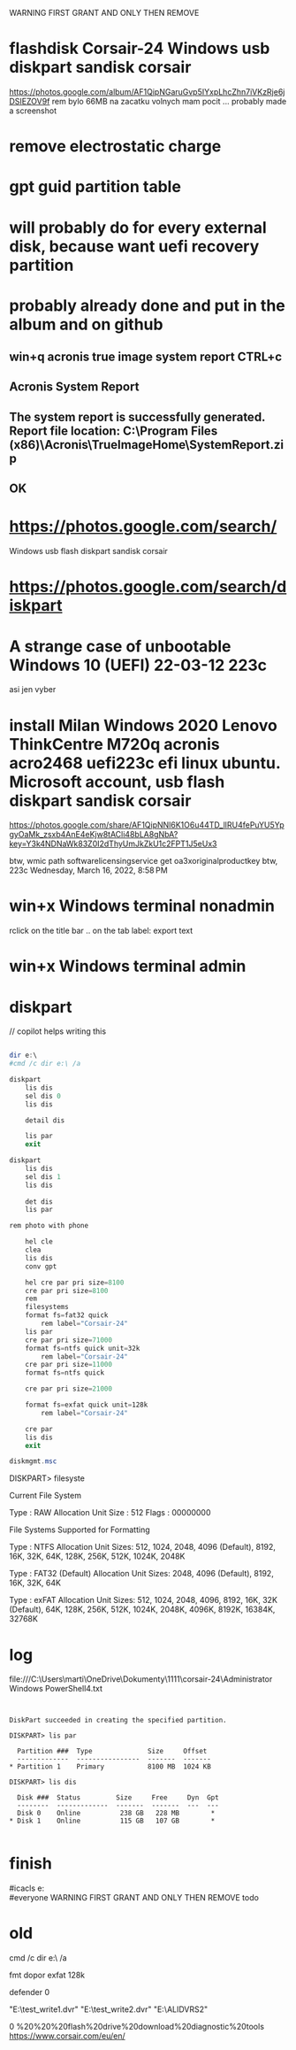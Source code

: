 

WARNING FIRST GRANT AND ONLY THEN REMOVE


# flashdisk Corsair-24 Windows usb diskpart sandisk corsair 
https://photos.google.com/album/AF1QipNGaruGvp5IYxpLhcZhn7iVKzRje6jDSIEZOV9f
rem  bylo 66MB na zacatku volnych mam pocit ... probably made a screenshot

# remove electrostatic charge

# gpt guid partition table

# will probably do for every external disk, because want uefi recovery partition




# probably already done and put in the album and on github
win+q
acronis true image system report 
CTRL+c
---------------------------
Acronis System Report
---------------------------
The system report is successfully generated.
Report file location: C:\Program Files (x86)\Acronis\TrueImageHome\SystemReport.zip
---------------------------
OK   
---------------------------




# https://photos.google.com/search/
Windows usb flash diskpart sandisk corsair

# https://photos.google.com/search/diskpart



# A strange case of unbootable Windows 10 (UEFI) 22-03-12 223c
asi jen vyber


# install Milan Windows 2020 Lenovo ThinkCentre M720q  acronis acro2468 uefi223c efi linux ubuntu. Microsoft account, usb flash diskpart sandisk corsair​
https://photos.google.com/share/AF1QipNNl6K1O6u44TD_llRU4fePuYU5YpgyOaMk_zsxb4AnE4eKjw8tACli48bLA8gNbA?key=Y3k4NDNaWk83Z0I2dThyUmJkZkU1c2FPT1J5eUx3

btw,
wmic path softwarelicensingservice get oa3xoriginalproductkey
btw, 223c
Wednesday, March 16, 2022, 8:58 PM


# win+x Windows terminal nonadmin
rclick on the title bar .. on the tab label: export text


# win+x Windows terminal admin


# diskpart

// copilot helps writing this

```PowerShell

dir e:\ 
#cmd /c dir e:\ /a

diskpart
	lis dis
	sel dis 0
	lis dis

	detail dis

	lis par
	exit

diskpart
	lis dis
	sel dis 1
	lis dis
	
	det dis
	lis par

rem photo with phone

	hel cle
	clea
	lis dis
	conv gpt

	hel cre par pri size=8100
	cre par pri size=8100
	rem 
	filesystems
	format fs=fat32 quick 
		rem label="Corsair-24"
	lis par
	cre par pri size=71000
	format fs=ntfs quick unit=32k
		rem label="Corsair-24"
	cre par pri size=11000
	format fs=ntfs quick

	cre par pri size=21000

	format fs=exfat quick unit=128k
		rem label="Corsair-24"

	cre par		
	lis dis
	exit

diskmgmt.msc

```

DISKPART> filesyste

Current File System

  Type                 : RAW
  Allocation Unit Size : 512
  Flags : 00000000

File Systems Supported for Formatting

  Type                 : NTFS
  Allocation Unit Sizes: 512, 1024, 2048, 4096 (Default), 8192, 16K, 32K, 64K, 128K, 256K, 512K, 1024K, 2048K

  Type                 : FAT32 (Default)
  Allocation Unit Sizes: 2048, 4096 (Default), 8192, 16K, 32K, 64K

  Type                 : exFAT
  Allocation Unit Sizes: 512, 1024, 2048, 4096, 8192, 16K, 32K (Default), 64K, 128K, 256K, 512K, 1024K, 2048K, 4096K, 8192K, 16384K, 32768K







# log

file:///C:\Users\marti\OneDrive\Dokumenty\1111\corsair-24\Administrator Windows PowerShell4.txt

```log


DiskPart succeeded in creating the specified partition.

DISKPART> lis par

  Partition ###  Type              Size     Offset
  -------------  ----------------  -------  -------
* Partition 1    Primary           8100 MB  1024 KB

DISKPART> lis dis

  Disk ###  Status         Size     Free     Dyn  Gpt
  --------  -------------  -------  -------  ---  ---
  Disk 0    Online          238 GB   228 MB        *
* Disk 1    Online          115 GB   107 GB        *


```

# finish


#icacls e:\
#everyone
WARNING FIRST GRANT AND ONLY THEN REMOVE
todo


# old
cmd /c dir e:\   /a

fmt dopor exfat 128k

defender   0

"E:\test_write1.dvr"
"E:\test_write2.dvr"
"E:\ALIDVRS2"

0
%20%20%20flash%20drive%20download%20diagnostic%20tools
https://www.corsair.com/eu/en/







